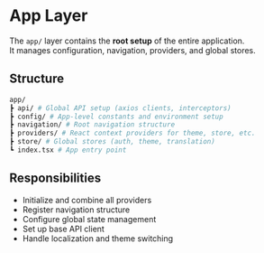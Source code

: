 # App Layer

The `app/` layer contains the **root setup** of the entire application.  
It manages configuration, navigation, providers, and global stores.

## Structure

```bash
app/
┣ api/ # Global API setup (axios clients, interceptors)
┣ config/ # App-level constants and environment setup
┣ navigation/ # Root navigation structure
┣ providers/ # React context providers for theme, store, etc.
┣ store/ # Global stores (auth, theme, translation)
┗ index.tsx # App entry point
```

## Responsibilities

- Initialize and combine all providers
- Register navigation structure
- Configure global state management
- Set up base API client
- Handle localization and theme switching
